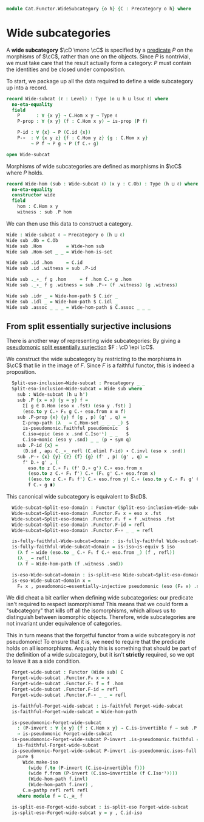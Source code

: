 <!--
```agda
open import Cat.Functor.Base
open import Cat.Univalent
open import Cat.Prelude

import Cat.Reasoning
```
-->

```agda
module Cat.Functor.WideSubcategory {o h} {C : Precategory o h} where
```

<!--
```agda
private module C = Cat.Reasoning C
open Precategory
private variable
  ℓ : Level
```
-->

# Wide subcategories

A **wide subcategory** $\cD \mono \cC$ is specified by a [predicate] $P$
on the morphisms of $\cC$, rather than one on the objects. Since $P$ is
nontrivial, we must take care that the result actually form a category:
$P$ must contain the identities and be closed under composition.

[predicate]: 1Lab.HLevel.html#is-prop

To start, we package up all the data required to define a wide
subcategory up into a record.

```agda
record Wide-subcat (ℓ : Level) : Type (o ⊔ h ⊔ lsuc ℓ) where
  no-eta-equality
  field
    P      : ∀ {x y} → C.Hom x y → Type ℓ
    P-prop : ∀ {x y} (f : C.Hom x y) → is-prop (P f)

    P-id : ∀ {x} → P (C.id {x})
    P-∘  : ∀ {x y z} {f : C.Hom y z} {g : C.Hom x y}
         → P f → P g → P (f C.∘ g)

open Wide-subcat
```

Morphisms of wide subcategories are defined as morphisms in $\cC$ where
$P$ holds.

```agda
record Wide-hom (sub : Wide-subcat ℓ) (x y : C.Ob) : Type (h ⊔ ℓ) where
  no-eta-equality
  constructor wide
  field
    hom : C.Hom x y
    witness : sub .P hom
```

<!--
```agda
open Wide-hom public

Wide-hom-path
  : {sub : Wide-subcat ℓ}
  → {x y : C.Ob}
  → {f g : Wide-hom sub x y}
  → f .hom ≡ g .hom
  → f ≡ g
Wide-hom-path {f = f} {g = g} p i .hom = p i
Wide-hom-path {sub = sub} {f = f} {g = g} p i .witness =
  is-prop→pathp (λ i → sub .P-prop (p i)) (f .witness) (g .witness) i

Wide-hom-is-set
  : {sub : Wide-subcat ℓ}
  → {x y : C.Ob}
  → is-set (Wide-hom sub x y)
Wide-hom-is-set {sub = sub} = Iso→is-hlevel 2 eqv $
  Σ-is-hlevel 2 (C.Hom-set _ _) λ f → is-hlevel-suc 1 (sub .P-prop f)
  where unquoteDecl eqv = declare-record-iso eqv (quote Wide-hom)
```
-->

We can then use this data to construct a category.

```agda
Wide : Wide-subcat ℓ → Precategory o (h ⊔ ℓ)
Wide sub .Ob = C.Ob
Wide sub .Hom         = Wide-hom sub
Wide sub .Hom-set _ _ = Wide-hom-is-set

Wide sub .id .hom     = C.id
Wide sub .id .witness = sub .P-id

Wide sub ._∘_ f g .hom     = f .hom C.∘ g .hom
Wide sub ._∘_ f g .witness = sub .P-∘ (f .witness) (g .witness)

Wide sub .idr _ = Wide-hom-path $ C.idr _
Wide sub .idl _ = Wide-hom-path $ C.idl _
Wide sub .assoc _ _ _ = Wide-hom-path $ C.assoc _ _ _
```

## From split essentially surjective inclusions

There is another way of representing wide subcategories: By giving a
[pseudomonic] [split essentially surjection] $F : \cD \epi \cC$.

[pseudomonic]: Cat.Functor.Base.html#pseudomonic-functors
[split essentially surjection]: Cat.Functor.Base.html#essential-fibres

<!--
```agda
module _ {o' h'} {D : Precategory o' h'} {F : Functor D C}
  (pseudomonic : is-pseudomonic F)
  (eso : is-split-eso F)
  where
  open Functor F
  private
    module D = Cat.Reasoning D
    module eso x =  C._≅_ (eso x .snd)
```
-->

We construct the wide subcategory by restricting to the morphisms in
$\cC$ that lie in the image of $F$. Since $F$ is a faithful functor,
this is indeed a proposition.

```agda
  Split-eso-inclusion→Wide-subcat : Precategory _ _
  Split-eso-inclusion→Wide-subcat = Wide sub where
    sub : Wide-subcat (h ⊔ h')
    sub .P {x = x} {y = y} f =
      Σ[ g ∈ D.Hom (eso x .fst) (eso y .fst) ]
      (eso.to y C.∘ F₁ g C.∘ eso.from x ≡ f)
    sub .P-prop {x} {y} f (g , p) (g' , q) =
      Σ-prop-path (λ _ → C.Hom-set _ _ _ _) $
      is-pseudomonic.faithful pseudomonic   $
      C.iso→epic (eso x .snd C.Iso⁻¹) _ _   $
      C.iso→monic (eso y .snd) _ _ (p ∙ sym q)
    sub .P-id {x} =
      (D.id , ap₂ C._∘_ refl (C.eliml F-id) ∙ C.invl (eso x .snd))
    sub .P-∘ {x} {y} {z} {f} {g} (f' , p) (g' , q) =
      f' D.∘ g' , (
        eso.to z C.∘ F₁ (f' D.∘ g') C.∘ eso.from x                                    ≡⟨ C.push-inner (F-∘ f' g') ⟩
        (eso.to z C.∘ F₁ f') C.∘ (F₁ g' C.∘ eso.from x)                               ≡⟨ C.insert-inner (eso.invr y) ⟩
        ((eso.to z C.∘ F₁ f') C.∘ eso.from y) C.∘ (eso.to y C.∘ F₁ g' C.∘ eso.from x) ≡⟨ ap₂ C._∘_ (sym (C.assoc _ _ _) ∙ p) q ⟩
        f C.∘ g ∎)
```

This canonical wide subcategory is equivalent to $\cD$.

```agda
  Wide-subcat→Split-eso-domain : Functor (Split-eso-inclusion→Wide-subcat) D
  Wide-subcat→Split-eso-domain .Functor.F₀ x = eso x .fst
  Wide-subcat→Split-eso-domain .Functor.F₁ f = f .witness .fst
  Wide-subcat→Split-eso-domain .Functor.F-id = refl
  Wide-subcat→Split-eso-domain .Functor.F-∘ _ _ = refl

  is-fully-faithful-Wide-subcat→domain : is-fully-faithful Wide-subcat→Split-eso-domain
  is-fully-faithful-Wide-subcat→domain = is-iso→is-equiv $ iso
    (λ f → wide (eso.to _ C.∘ F₁ f C.∘ eso.from _) (f , refl))
    (λ _ → refl)
    (λ f → Wide-hom-path (f .witness .snd))

  is-eso-Wide-subcat→domain : is-split-eso Wide-subcat→Split-eso-domain
  is-eso-Wide-subcat→domain x =
    F₀ x , pseudomonic→essentially-injective pseudomonic (eso (F₀ x) .snd)
```

We did cheat a bit earlier when defining wide subcategories: our
predicate isn't required to respect isomorphisms! This means that we
could form a "subcategory" that kills off all the isomorphisms, which
allows us to distinguish between isomorphic objects. Therefore,
wide subcategories are not invariant under equivalence of categories.

This in turn means that the forgetful functor from a wide subcategory is
*not* pseudomonic! To ensure that it is, we need to require that the
predicate holds on all isomorphisms. Arguably this is something that
should be part of the definition of a wide subcategory, but it isn't
**strictly** required, so we opt to leave it as a side condition.

<!--
```agda
module _ {sub : Wide-subcat ℓ} where
  private module Wide = Cat.Reasoning (Wide sub)
```
-->

```agda
  Forget-wide-subcat : Functor (Wide sub) C
  Forget-wide-subcat .Functor.F₀ x = x
  Forget-wide-subcat .Functor.F₁ f = f .hom
  Forget-wide-subcat .Functor.F-id = refl
  Forget-wide-subcat .Functor.F-∘ _ _ = refl

  is-faithful-Forget-wide-subcat : is-faithful Forget-wide-subcat
  is-faithful-Forget-wide-subcat = Wide-hom-path

  is-pseudomonic-Forget-wide-subcat
    : (P-invert : ∀ {x y} {f : C.Hom x y} → C.is-invertible f → sub .P f)
    → is-pseudomonic Forget-wide-subcat
  is-pseudomonic-Forget-wide-subcat P-invert .is-pseudomonic.faithful =
    is-faithful-Forget-wide-subcat
  is-pseudomonic-Forget-wide-subcat P-invert .is-pseudomonic.isos-full f =
    pure $
      Wide.make-iso
        (wide f.to (P-invert (C.iso→invertible f)))
        (wide f.from (P-invert (C.iso→invertible (f C.Iso⁻¹))))
        (Wide-hom-path f.invl)
        (Wide-hom-path f.invr) ,
      C.≅-pathp refl refl refl
    where module f = C._≅_ f

  is-split-eso-Forget-wide-subcat : is-split-eso Forget-wide-subcat
  is-split-eso-Forget-wide-subcat y = y , C.id-iso
```
